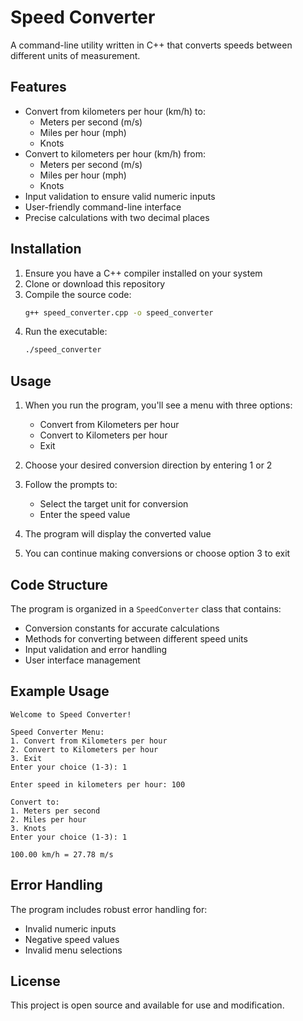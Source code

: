 # Speed Converter

A command-line utility written in C++ that converts speeds between different units of measurement.

## Features

- Convert from kilometers per hour (km/h) to:
  - Meters per second (m/s)
  - Miles per hour (mph)
  - Knots
- Convert to kilometers per hour (km/h) from:
  - Meters per second (m/s)
  - Miles per hour (mph)
  - Knots
- Input validation to ensure valid numeric inputs
- User-friendly command-line interface
- Precise calculations with two decimal places

## Installation

1. Ensure you have a C++ compiler installed on your system
2. Clone or download this repository
3. Compile the source code:
   ```bash
   g++ speed_converter.cpp -o speed_converter
   ```
4. Run the executable:
   ```bash
   ./speed_converter
   ```

## Usage

1. When you run the program, you'll see a menu with three options:
   - Convert from Kilometers per hour
   - Convert to Kilometers per hour
   - Exit

2. Choose your desired conversion direction by entering 1 or 2

3. Follow the prompts to:
   - Select the target unit for conversion
   - Enter the speed value

4. The program will display the converted value

5. You can continue making conversions or choose option 3 to exit

## Code Structure

The program is organized in a `SpeedConverter` class that contains:

- Conversion constants for accurate calculations
- Methods for converting between different speed units
- Input validation and error handling
- User interface management

## Example Usage

```
Welcome to Speed Converter!

Speed Converter Menu:
1. Convert from Kilometers per hour
2. Convert to Kilometers per hour
3. Exit
Enter your choice (1-3): 1

Enter speed in kilometers per hour: 100

Convert to:
1. Meters per second
2. Miles per hour
3. Knots
Enter your choice (1-3): 1

100.00 km/h = 27.78 m/s
```

## Error Handling

The program includes robust error handling for:
- Invalid numeric inputs
- Negative speed values
- Invalid menu selections

## License

This project is open source and available for use and modification.